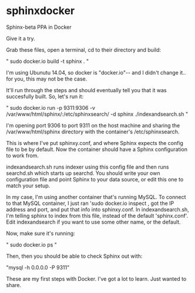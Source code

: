sphinxdocker
============

Sphinx-beta PPA in Docker

Give it a try.

Grab these files, open a terminal, cd to their directory and build:

" sudo docker.io build -t sphinx . "

I'm using Ubunutu 14.04, so docker is "docker.io"-- and I didn't change it.. for you, this may not be the case.

It'll run through the steps and should eventually tell you that it was succesfully built. So, let's run it:

" sudo docker.io run -p 9311:9306 -v /var/www/html/sphinx/:/etc/sphinxsearch/ -d sphinx ./indexandsearch.sh "

I'm opening port 9306 to port 9311 on the host machine and sharing the /var/www/html/sphinx directory with the container's /etc/sphinxsearch.

This is where I've put sphinxy.conf, and where Sphinx expects the config file to be by default. Now the container should have a Sphinx configuration to work from.

indexandsearch.sh runs indexer using this config file and then runs searchd.sh which starts up searchd.
You should write your own configuration file and point Sphinx to your data source, or edit this one to match your setup. 

In my case, I'm using another container that's running MySQL.
To connect to that MySQL container, I just ran 'sudo docker.io inspect <container id>, got the IP address and port, and put that info into sphinxy.conf. In indexandsearch.sh, I'm telling sphinx to index from this file, instead of the default 'sphinx.conf'. Edit indexandsearch if you want to use some other name, or the default.

Now, make sure it's running:

" sudo docker.io ps "

Then, then you should be able to check Sphinx out with:

"mysql -h 0.0.0.0 -P 9311"

These are my first steps with Docker. I've got a lot to learn. Just wanted to share.

